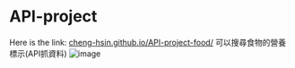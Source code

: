 # API-project
Here is the link: [cheng-hsin.github.io/API-project-food/](https://cheng-hsin.github.io/API-project-food/)
可以搜尋食物的營養標示(API抓資料)
![image](https://user-images.githubusercontent.com/44516782/122660871-79589180-d1b7-11eb-86b5-41dc6d8abcbc.png)
